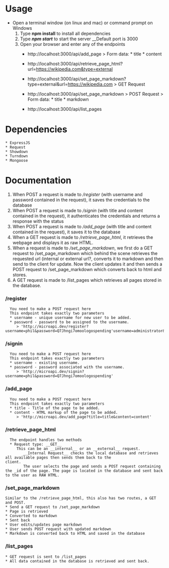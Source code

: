 # Usage
* Open a terminal window (on linux and mac) or command prompt on Windows
    1. Type __npm install__ to install all dependencies
    2. Type __*npm start*__ to start the server
        __Default port is 3000
    3. Open your browser and enter any of the endpoints
        * http://localhost:3000/api/add_page
                > Form data:
                    * title
                    * content
        * http://localhost:3000/api/retrieve_page_html?url=https://wikipedia.com&type=external

        * http://localhost:3000/api/set_page_markdown?type=external&url=https://wikipedia.com > GET Request

        * http://localhost:3000/api/set_page_markdown > POST Request
                > Form data:
                        * title
                        * markdown

        * http://localhost:3000/api/list_pages

# Dependencies

    * ExpressJS
    * Request
    * Showdown
    * Turndown
    * Mongoose
    
# Documentation

   1. When POST a request is made to _/register_ (with username and password contained in the request), it saves the credentials to the database
   2. When POST a request is made to _/signin_ (with title and content contained in the request), it authenticates the credentials and returns a response with the status
   3. When POST a request is made to _/add_page_ (with title and content contained in the request), it saves it to the database
   4. When a GET request is made to _/retrieve_page_html_, it retrieves the webpage and displays it as raw HTML.
   5. When a  request is made to _/set_page_markdown_, we first do a GET request to /set_page_markdown which behind the scene           retrieves the requested url (internal or external url?, converts it to markdown and then send to the client for update.
      Now the client updates it and then sends a POST request to /set_page_markdown which converts back to html and stores.
   6. A GET request is made to /list_pages which retrieves all pages stored in the database.
   
### /register
      You need to make a POST request here
      This endpoint takes exactly two parameters
      * username - unique username for new user to be added.
      * password - password to be assigned to the username.
         > 'http://microapi.dev/register?username=phil&password=Q7Jhngi7omoologospending'username=administrator&password=Q7JeRF7pedMWrer
         
### /signin
      You need to make a POST request here
      This endpoint takes exactly two parameters
      * username - existing username.
      * password - password associated with the username.
         > 'http://microapi.dev/signin?username=phil&password=Q7Jhngi7omoologospending'

### /add_page
      You need to make a POST request here
      This endpoint takes exactly two parameters
      * title - Title of the page to be added.
      * content - HTML markup of the page to be added.
         > 'http://microapi.dev/add_page?title=title&content=content'
         
### /retrieve_page_html
      The endpoint handles two methods
      * Request type: __GET__
         This can be an __internal__ or an __external__ request.
            __Internal Request__ checks the local database and retrieves all available pages then sends them back to the                   client.
            The user selects the page and sends a POST request containing the _id of the page. The page is located in the database and sent back to the user as RAW HTML.            
            
### /set_page_markdown
    Similar to the /retrieve_page_html, this also has two routes, a GET and POST.
    * Send a GET request to /set_page_markdown
    * Page is retrieved
    * Converted to markdown
    * Sent back
    * User edits/updates page markdown
    * User sends POST request with updated markdown
    * Markdown is converted back to HTML and saved in the database
    
### /list_pages
    * GET request is sent to /list_pages
    * All data contained in the database is retrieved and sent back.
     
